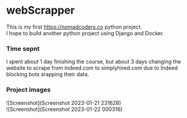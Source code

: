 # webScrapper

This is my first https://nomadcoders.co python project. \
I hope to build another python project using Django and Docker.

### Time sepnt
I spent about 1 day finishing the course, but about 3 days changing the website to scrape from indeed.com to simplyhired.com due to Indeed blocking bots srapping their data.

### Project images
![Screenshot](Screenshot 2023-01-21 231628) \
![Screenshot](Screenshot 2023-01-22 000316)
